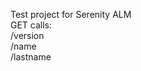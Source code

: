Test project for Serenity ALM<br>
GET calls:<br>
    /version<br>
    /name<br>
    /lastname<br>
    <br>
    